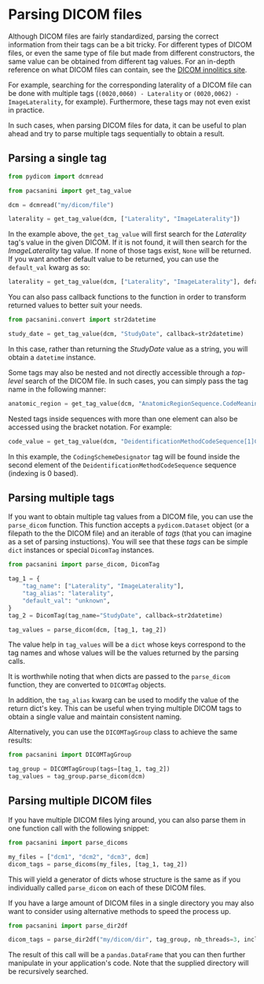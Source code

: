 # Parsing DICOM files

Although DICOM files are fairly standardized, parsing the correct information from
their tags can be a bit tricky. For different types of DICOM files, or even the same
type of file but made from different constructors, the same value can be obtained
from different tag values. For an in-depth reference on what DICOM files can contain,
see the [DICOM innolitics site](https://dicom.innolitics.com/ciods).

For example, searching for the corresponding laterality of a DICOM file can be done
with multiple tags (`(0020,0060) - Laterality` or `(0020,0062) - ImageLaterality`,
for example). Furthermore, these tags may not even exist in practice.

In such cases, when parsing DICOM files for data, it can be useful to plan ahead and
try to parse multiple tags sequentially to obtain a result.

## Parsing a single tag

```python
from pydicom import dcmread

from pacsanini import get_tag_value

dcm = dcmread("my/dicom/file")

laterality = get_tag_value(dcm, ["Laterality", "ImageLaterality"])
```

In the example above, the `get_tag_value` will first search for the *Laterality* tag's value in the given DICOM. If it is not found, it will then search for the *ImageLaterality* tag value. If none of those tags exist, `None` will be returned. If you want another default value to be returned, you can use the `default_val` kwarg as so:

```python
laterality = get_tag_value(dcm, ["Laterality", "ImageLaterality"], default_val="unknown")
```

You can also pass callback functions to the function in order to transform returned values to better suit your needs.

```python
from pacsanini.convert import str2datetime

study_date = get_tag_value(dcm, "StudyDate", callback=str2datetime)
```

In this case, rather than returning the *StudyDate* value as a string, you will obtain a `datetime` instance.

Some tags may also be nested and not directly accessible through a *top-level* search of the DICOM file.
In such cases, you can simply pass the tag name in the following manner:

```python
anatomic_region = get_tag_value(dcm, "AnatomicRegionSequence.CodeMeaning")
```

Nested tags inside sequences with more than one element can also be accessed using the bracket
notation. For example:

```python
code_value = get_tag_value(dcm, "DeidentificationMethodCodeSequence[1]CodingSchemeDesignator")
```

In this example, the `CodingSchemeDesignator` tag will be found inside the second element
of the `DeidentificationMethodCodeSequence` sequence (indexing is 0 based).

## Parsing multiple tags

If you want to obtain multiple tag values from a DICOM file, you can use the `parse_dicom` function. This function accepts a `pydicom.Dataset` object (or a filepath to the the DICOM file) and an iterable of *tags* (that you can imagine as a set of parsing instuctions). You will see that these *tags* can be simple `dict` instances or special `DicomTag` instances.

```python
from pacsanini import parse_dicom, DicomTag

tag_1 = {
    "tag_name": ["Laterality", "ImageLaterality"],
    "tag_alias": "laterality",
    "default_val": "unknown",
}
tag_2 = DicomTag(tag_name="StudyDate", callback=str2datetime)

tag_values = parse_dicom(dcm, [tag_1, tag_2])
```

The value help in `tag_values` will be a `dict` whose keys correspond to the tag names and whose values will be the values returned by the parsing calls.

It is worthwhile noting that when dicts are passed to the `parse_dicom` function, they are converted to `DICOMTag` objects.

In addition, the `tag_alias` kwarg can be used to modify the value of the return dict's key. This can be useful when trying multiple DICOM tags to obtain a single value and maintain consistent naming.

Alternatively, you can use the `DICOMTagGroup` class to achieve the same results:

```python
from pacsanini import DICOMTagGroup

tag_group = DICOMTagGroup(tags=[tag_1, tag_2])
tag_values = tag_group.parse_dicom(dcm)
```

## Parsing multiple DICOM files

If you have multiple DICOM files lying around, you can also parse them in one function call with the following snippet:

```python
from pacsanini import parse_dicoms

my_files = ["dcm1", "dcm2", "dcm3", dcm]
dicom_tags = parse_dicoms(my_files, [tag_1, tag_2])
```

This will yield a generator of dicts whose structure is the same as if you individually called `parse_dicom` on each of these DICOM files.

If you have a large amount of DICOM files in a single directory you may also want to consider using alternative methods to speed the process up.

```python
from pacsanini import parse_dir2df

dicom_tags = parse_dir2df("my/dicom/dir", tag_group, nb_threads=3, include_path=True)
```

The result of this call will be a `pandas.DataFrame` that you can then further manipulate in
your application's code. Note that the supplied directory will be recursively searched.
